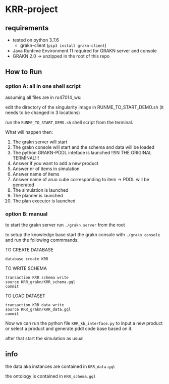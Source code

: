 # KRR-project

## requirements
- tested on python 3.7.6
  - grakn-client (`pip3 install grakn-client`)
- Java Runtime Environment 11 required for GRAKN server and console
- GRAKN 2.0 -> unzipped in the root of this repo

## How to Run

### option A: all in one shell script
assuming all files are in ro47014_ws:

edit the directory of the singularity image in RUNME_TO_START_DEMO.sh (it needs to be changed in 3 locations)

run the `RUNME_TO_START_DEMO.sh` shell script from the terminal.

What will happen then:
1. The grakn server will start
2. The grakn console will start and the schema and data will be loaded
3. The python GRAKN-PDDL inteface is launched !!!IN THE ORIGINAL TERMINAL!!!
  1. Answer if you want to add a new product
  2. Answer nr of items in simulation
  3. Answer name of items
  4. Answer name of aruo cube corresponding to item -> PDDL will be generated
4. The simulation is launched
5. The planner is launched
6. The plan executor is launched


### option B: manual
to start the grakn server run `./grakn server` from the root

to setup the knowledge base start the grakn console with `./grakn console` and run the following commmands:

TO CREATE DATABASE
```
database create KRR
```

TO WRITE SCHEMA
```
transaction KRR schema write
source KRR_grakn/KRR_schema.gql
commit
```

TO LOAD DATASET 
```
transaction KRR data write
source KRR_grakn/KRR_data.gql
commit
```

Now we can run the python file `KRR_kb_interface.py` to input a new product or select a product and generate pddl code base based on it.

after that start the simulation as usual

## info
the data aka instances are contained in `KRR_data.gql`

the ontology is contained in `KRR_schema.gql`

 